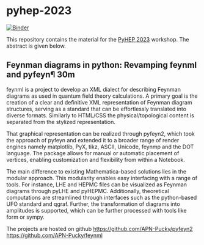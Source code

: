 # pyhep-2023


[![Binder](https://binderhub.ssl-hep.org/badge_logo.svg)](https://binderhub.ssl-hep.org/v2/gh/APN-Pucky/pyhep-2023/HEAD)

This repository contains the material for the [PyHEP 2023](https://indico.cern.ch/event/1252095/timetable/#2-feynman-diagrams-in-python-r) workshop. The abstract is given below.


## Feynman diagrams in python: Revamping feynml and pyfeyn¶ 30m

feynml is a project to develop an XML dialect for describing Feynman diagrams as used in quantum field theory calculations. A primary goal is the creation of a clear and definitive XML representation of Feynman diagram structures, serving as a standard that can be effortlessly translated into diverse formats. Similarly to HTML/CSS the physical/topological content is separated from the stylized representation.

That graphical representation can be realized through pyfeyn2, which took the approach of pyfeyn and extended it to a broader range of render engines namely matplotlib, PyX, tikz, ASCII, Unicode, feynmp and the DOT language. The package allows for manual or automatic placement of vertices, enabling customization and flexibility from within a Notebook.

The main difference to existing Mathematica-based solutions lies in the modular approach. This modularity enables easy interfacing with a range of tools. For instance, LHE and HEPMC files can be visualized as Feynman diagrams through pyLHE and pyHEPMC. Additionally, theoretical computations are streamlined through interfaces such as the python-based UFO standard and qgraf. Further, the transformation of diagrams into amplitudes is supported, which can be further processed with tools like form or sympy.

The projects are hosted on github
https://github.com/APN-Pucky/pyfeyn2
https://github.com/APN-Pucky/feynml
